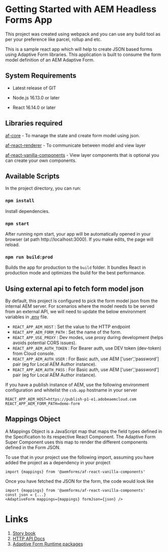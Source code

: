 # Getting Started with AEM Headless Forms App

This project was created using webpack and you can use any build tool as per your preference like parcel, rollup and etc.

This is a sample react app which will help to create JSON based forms using Adaptive Form libraries. This application is built to consume the form model definition of an AEM Adaptive Form.

## System Requirements

* Latest release of GIT

* Node.js 16.13.0 or later

* React 16.14.0 or later

## Libraries required
[af-core](https://www.npmjs.com/package/@aemforms/af-core) - To manage the state and create form model using json.

[af-react-renderer](https://www.npmjs.com/package/@aemforms/af-react-renderer) - To communicate between model and view layer

[af-react-vanilla-components](https://www.npmjs.com/package/@aemforms/af-react-vanilla-components) - View layer components that is optional you can create your own components.

## Available Scripts

In the project directory, you can run:

### `npm install`

Install dependencies.

### `npm start`

After running npm start, your app will be automatically opened in your browser (at path http://localhost:3000). If you make edits, the page will reload.


### `npm run build:prod`

Builds the app for production to the `build` folder. It bundles React in production mode and optimizes the build for the best performance.

## Using external api to fetch form model json
By default, this project is configured to pick the form model json from the internal AEM server. For scenarios where the model needs to be served from an external API, we will need to update the below environment variables in [.env](./.env) file.
* `REACT_APP_AEM_HOST` : Set the value to the HTTP endpoint
* `REACT_APP_AEM_FORM_PATH` : Set the name of the form.
* `REACT_APP_USE_PROXY` : Dev modes, use proxy during development (helps avoids potential CORS issues).
* `REACT_APP_AEM_AUTH_TOKEN` : For Bearer auth, use DEV token (dev-token) from Cloud console.
* `REACT_APP_AEM_AUTH_USER` :  For Basic auth, use AEM ['user','password'] pair (eg for Local AEM Author instance).
* `REACT_APP_AEM_AUTH_PASS` : For Basic auth, use AEM ['user','password'] pair (eg for Local AEM Author instance).

If you have a publish instance of AEM, use the following environment configuration and whitelist the `csb.app` hostname in your server
```
REACT_APP_AEM_HOST=https://publish-p1-e1.adobeaemcloud.com
REACT_APP_AEM_FORM_PATH=demo-form
```

## Mappings Object

A Mappings Object is a JavaScript map that maps the field types defined in the Specification to its respective React Component. The Adaptive Form Super Component uses this map to render the different components defined in the Form JSON.

To use that in your project use the following import, assuming you have added the project as a dependency in your project

```
import {mappings} from '@aemforms/af-react-vanilla-components'
```

Once you have fetched the JSON for the form, the code would look like

```
import {mappings} from '@aemforms/af-react-vanilla-components'
const json = {...}
<AdaptiveForm mappings={mappings} formJson={json} />
```

# Links
1. [Story book](https://opensource.adobe.com/aem-forms-af-runtime/storybook)
2. [HTTP API Docs](https://opensource.adobe.com/aem-forms-af-runtime/api)
3. [Adaptive Form Runtime packages](https://www.npmjs.com/org/aemforms)
